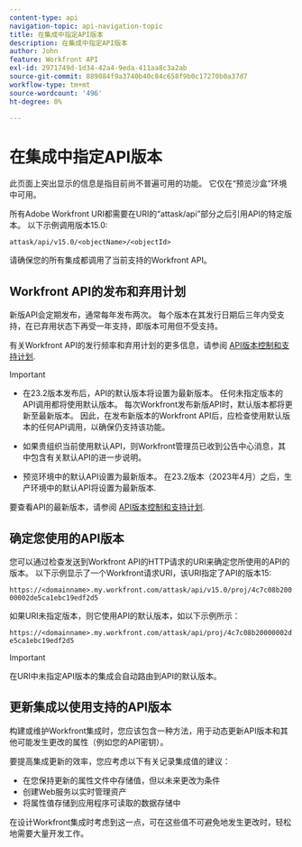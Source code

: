 ```yaml
---
content-type: api
navigation-topic: api-navigation-topic
title: 在集成中指定API版本
description: 在集成中指定API版本
author: John
feature: Workfront API
exl-id: 2971749d-1d34-42a4-9eda-411aa8c3a2ab
source-git-commit: 889084f9a3740b40c84c658f9b0c17270b0a37d7
workflow-type: tm+mt
source-wordcount: '496'
ht-degree: 0%

---
```


# 在集成中指定API版本

<span class="preview">此页面上突出显示的信息是指目前尚不普遍可用的功能。 它仅在“预览沙盒”环境中可用。</span>

所有Adobe Workfront URI都需要在URI的“attask/api”部分之后引用API的特定版本。 以下示例调用版本15.0:

`attask/api/v15.0/<objectName>/<objectId>`

请确保您的所有集成都调用了当前支持的Workfront API。

## Workfront API的发布和弃用计划

新版API会定期发布，通常每年发布两次。 每个版本在其发行日期后三年内受支持，在已弃用状态下再受一年支持，即版本可用但不受支持。

有关Workfront API的发行频率和弃用计划的更多信息，请参阅 [API版本控制和支持计划](../../wf-api/api/api-version-support-schedule.md).

>[!IMPORTANT]
>
>* 在23.2版本发布后，API的默认版本将设置为最新版本。 任何未指定版本的API调用都将使用默认版本。 每次Workfront发布新版API时，默认版本都将更新至最新版本。 因此，在发布新版本的Workfront API后，应检查使用默认版本的任何API调用，以确保仍支持该功能。
>
>* 如果贵组织当前使用默认API，则Workfront管理员已收到公告中心消息，其中包含有关默认API的进一步说明。
>
>* <span class="preview">预览环境中的默认API设置为最新版本。 在23.2版本（2023年4月）之后，生产环境中的默认API将设置为最新版本</span>.
>
>要查看API的最新版本，请参阅 [API版本控制和支持计划](../../wf-api/api/api-version-support-schedule.md).


## 确定您使用的API版本

您可以通过检查发送到Workfront API的HTTP请求的URI来确定您所使用的API的版本。 以下示例显示了一个Workfront请求URI，该URI指定了API的版本15:

`https://<domainname>.my.workfront.com/attask/api/v15.0/proj/4c7c08b20000002de5ca1ebc19edf2d5`

如果URI未指定版本，则它使用API的默认版本，如以下示例所示：

`https://<domainname>.my.workfront.com/attask/api/proj/4c7c08b20000002de5ca1ebc19edf2d5`

>[!IMPORTANT]
>
> 在URI中未指定API版本的集成会自动路由到API的默认版本。

## 更新集成以使用支持的API版本

构建或维护Workfront集成时，您应该包含一种方法，用于动态更新API版本和其他可能发生更改的属性（例如您的API密钥）。

要提高集成更新的效率，您应考虑以下有关记录集成值的建议：

* 在您保持更新的属性文件中存储值，但以未来更改为条件
* 创建Web服务以实时管理资产
* 将属性值存储到应用程序可读取的数据存储中

在设计Workfront集成时考虑到这一点，可在这些值不可避免地发生更改时，轻松地需要大量开发工作。
